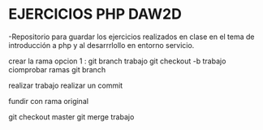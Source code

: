 # EJERCICIOS PHP DAW2D
-Repositorio para guardar los ejercicios realizados en clase en el tema de introducción a php y al desarrrlollo en entorno servicio.

crear la rama opcion 1 :
git branch trabajo
git checkout -b trabajo
ciomprobar ramas
git branch

realizar trabajo
realizar un commit

fundir con rama original

git checkout master
git merge trabajo